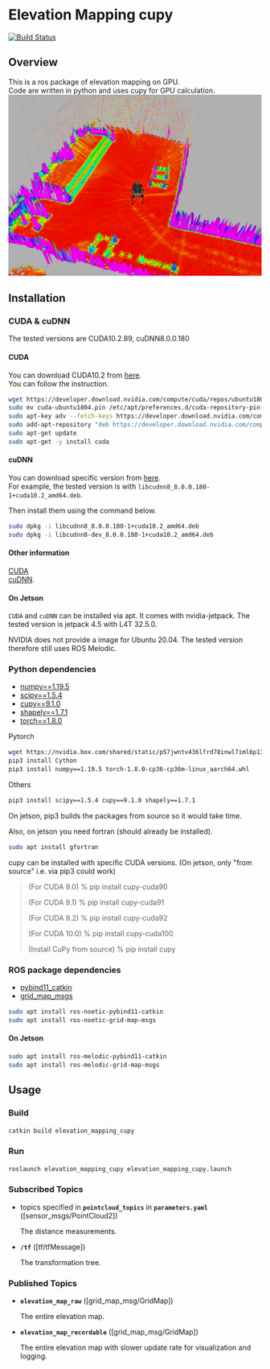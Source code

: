 # Elevation Mapping cupy
[![Build Status](https://ci.leggedrobotics.com/buildStatus/icon?job=bitbucket_leggedrobotics/elevation_mapping_cupy/master)](https://ci.leggedrobotics.com/job/<repo_host>_leggedrobotics/job/elevation_mapping_cupy/job/master/)

## Overview
This is a ros package of elevation mapping on GPU.  
Code are written in python and uses cupy for GPU calculation.  
![screenshot](doc/real.png)

## Installation

### CUDA & cuDNN
The tested versions are CUDA10.2.89, cuDNN8.0.0.180

#### CUDA
You can download CUDA10.2 from [here](https://developer.download.nvidia.com/compute/cuda/repos/ubuntu1804/x86_64/cuda-ubuntu1804.pin).  
You can follow the instruction.
```bash
wget https://developer.download.nvidia.com/compute/cuda/repos/ubuntu1804/x86_64/cuda-ubuntu1804.pin
sudo mv cuda-ubuntu1804.pin /etc/apt/preferences.d/cuda-repository-pin-600
sudo apt-key adv --fetch-keys https://developer.download.nvidia.com/compute/cuda/repos/ubuntu1804/x86_64/7fa2af80.pub
sudo add-apt-repository "deb https://developer.download.nvidia.com/compute/cuda/repos/ubuntu1804/x86_64/ /"
sudo apt-get update
sudo apt-get -y install cuda
```

#### cuDNN
You can download specific version from [here](https://developer.download.nvidia.com/compute/machine-learning/repos/ubuntu1804/x86_64/).  
For example, the tested version is with `libcudnn8_8.0.0.180-1+cuda10.2_amd64.deb`.

Then install them using the command below.
```bash
sudo dpkg -i libcudnn8_8.0.0.180-1+cuda10.2_amd64.deb
sudo dpkg -i libcudnn8-dev_8.0.0.180-1+cuda10.2_amd64.deb
```

#### Other information
[CUDA](https://docs.nvidia.com/cuda/cuda-installation-guide-linux/index.html#ubuntu-installation)  
[cuDNN](https://docs.nvidia.com/deeplearning/sdk/cudnn-install/index.html#install-linux).


#### On Jetson
`CUDA` and `cuDNN` can be installed via apt. It comes with nvidia-jetpack. The tested version is jetpack 4.5 with L4T 32.5.0.

NVIDIA does not provide a image for Ubuntu 20.04. The tested version therefore still uses ROS Melodic.

### Python dependencies
- [numpy==1.19.5](https://www.numpy.org/)
- [scipy==1.5.4](https://www.scipy.org/)
- [cupy==9.1.0](https://cupy.chainer.org/)
- [shapely==1.7.1](https://github.com/Toblerity/Shapely)
- [torch==1.8.0](https://pytorch.org/)

Pytorch
```bash
wget https://nvidia.box.com/shared/static/p57jwntv436lfrd78inwl7iml6p13fzh.whl -O torch-1.8.0-cp36-cp36m-linux_aarch64.whl
pip3 install Cython
pip3 install numpy==1.19.5 torch-1.8.0-cp36-cp36m-linux_aarch64.whl
```

Others
```bash
pip3 install scipy==1.5.4 cupy==9.1.0 shapely==1.7.1
```
On jetson, pip3 builds the packages from source so it would take time.

Also, on jetson you need fortran (should already be installed).
```bash
sudo apt install gfortran
```

cupy can be installed with specific CUDA versions. (On jetson, only "from source" i.e. via pip3 could work)
> (For CUDA 9.0)
> % pip install cupy-cuda90
>
> (For CUDA 9.1)
> % pip install cupy-cuda91
>
> (For CUDA 9.2)
> % pip install cupy-cuda92
>
> (For CUDA 10.0)
> % pip install cupy-cuda100
>
> (Install CuPy from source)
> % pip install cupy

### ROS package dependencies

- [pybind11_catkin](https://github.com/ipab-slmc/pybind11_catkin)
- [grid_map_msgs](https://github.com/ANYbotics/grid_map)

```bash
sudo apt install ros-noetic-pybind11-catkin
sudo apt install ros-noetic-grid-map-msgs
```

#### On Jetson
```bash
sudo apt install ros-melodic-pybind11-catkin
sudo apt install ros-melodic-grid-map-msgs
```

## Usage
### Build
```bash
catkin build elevation_mapping_cupy
```

### Run
```bash
roslaunch elevation_mapping_cupy elevation_mapping_cupy.launch
```
### Subscribed Topics

* topics specified in **`pointcloud_topics`** in **`parameters.yaml`** ([sensor_msgs/PointCloud2])

    The distance measurements.

* **`/tf`** ([tf/tfMessage])

    The transformation tree.


### Published Topics

* **`elevation_map_raw`** ([grid_map_msg/GridMap])

    The entire elevation map.


* **`elevation_map_recordable`** ([grid_map_msg/GridMap])

    The entire elevation map with slower update rate for visualization and logging.
